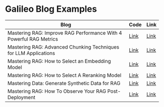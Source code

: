 # Galileo Blog Examples  

| Blog                                                                  | Code                                                                 | Link                                                                                          |
|---------------------------------------------------------------------------|----------------------------------------------------------------------------------|--------------------------------------------------------------------------------------------------|
| Mastering RAG: Improve RAG Performance With 4 Powerful RAG Metrics        | [Link](https://github.com/rungalileo/blog-examples/tree/main/Improve%20RAG%20Performance%20With%204%20Powerful%20RAG%20Metrics)        | [Link](https://www.rungalileo.io/blog/mastering-rag-improve-performance-with-4-powerful-metrics)  |
| Mastering RAG: Advanced Chunking Techniques for LLM Applications          | [Link](https://github.com/rungalileo/blog-examples/tree/main/Advanced%20Chunking%20Techniques%20for%20LLM%20Applications)                | [Link](https://www.rungalileo.io/blog/mastering-rag-advanced-chunking-techniques-for-llm-applications)  |
| Mastering RAG: How to Select an Embedding Model                           | [Link](https://github.com/rungalileo/blog-examples/tree/main/How%20to%20Select%20an%20Embedding%20Model)                                | [Link](https://www.rungalileo.io/blog/mastering-rag-how-to-select-an-embedding-model)                 |
| Mastering RAG: How to Select A Reranking Model                            | [Link](https://github.com/rungalileo/blog-examples/tree/main/How%20to%20Select%20A%20Reranking%20Model)                                 | [Link](https://www.rungalileo.io/blog/mastering-rag-how-to-select-a-reranking-model)                  |
| Mastering Data: Generate Synthetic Data for RAG                           | [Link](https://github.com/rungalileo/blog-examples/tree/main/Generate%20Synthetic%20Data%20for%20RAG)                                   | [Link](https://www.rungalileo.io/blog/synthetic-data-rag)                                          |
| Mastering RAG: How To Observe Your RAG Post-Deployment                    | [Link](https://github.com/rungalileo/blog-examples/tree/main/How%20To%20Observe%20Your%20RAG%20Post-Deployment)                          | [Link](https://www.rungalileo.io/blog/mastering-rag-how-to-observe-your-rag-post-deployment)
